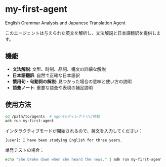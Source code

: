 # my-first-agent

English Grammar Analysis and Japanese Translation Agent

このエージェントは与えられた英文を解析し、文法解説と日本語翻訳を提供します。

## 機能

- **文法解説**: 文型、時制、品詞、構文の詳細な解説
- **日本語翻訳**: 自然で正確な日本語訳
- **慣用句・句動詞の解説**: 見つかった場合の意味と使い方の説明
- **語彙ノート**: 重要な語彙や表現の補足説明

## 使用方法

```bash
cd /path/to/agents  # agentsディレクトリに移動
adk run my-first-agent
```

インタラクティブモードが開始されるので、英文を入力してください：

```
[user]: I have been studying English for three years.
```

単発テストの場合：

```bash
echo "She broke down when she heard the news." | adk run my-first-agent
```
